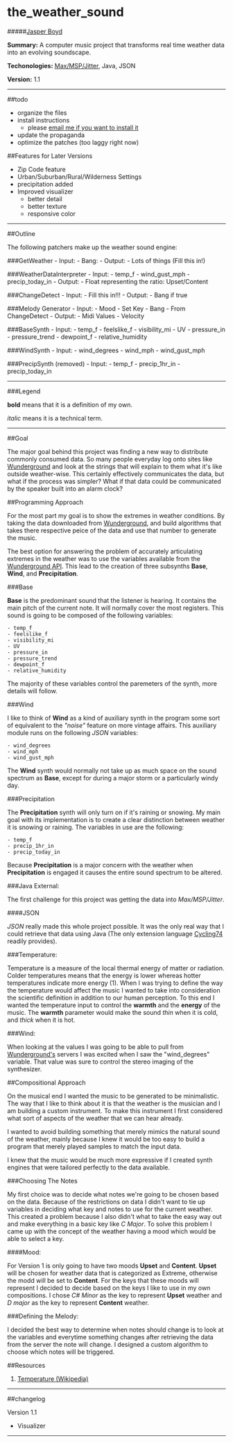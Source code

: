 the_weather_sound
=================

#####[Jasper Boyd](jasperboyd.com)

__Summary:__ A computer music project that transforms real time weather data into an evolving soundscape. 

__Techonologies:__ [Max/MSP/Jitter](http://cycling74.com/), Java, JSON

__Version:__ 1.1

---

##todo 
- organize the files
- install instructions
    - please [email me if you want to install it](jasperboyd@lavabit.com)
- update the propaganda
- optimize the patches (too laggy right now)

	
##Features for Later Versions
- Zip Code feature
- Urban/Suburban/Rural/Wilderness Settings
- precipitation added
- Improved visualizer 
    - better detail 
    - better texture
    - responsive color
    
--- 

##Outline

The following patchers make up the weather sound engine: 

###GetWeather
    - Input:
        - Bang: 
    - Output: 
        - Lots of things (Fill this in!)

###WeatherDataInterpreter
	- Input: 
	    - temp_f
	    - wind_gust_mph
	    - precip_today_in 
	- Output: 
	    - Float representing the ratio: Upset/Content
	    
###ChangeDetect
    - Input: 
        - Fill this in!!!
    - Output: 
        - Bang if true
	    
###Melody Generator
    - Input: 
        - Mood
            - Set Key
        - Bang
            - From ChangeDetect
    - Output: 
        - Midi Values
        - Velocity

###BaseSynth
    - Input: 
		- temp_f
		- feelslike_f
		- visibility_mi
		- UV
		- pressure_in
		- pressure_trend
	    - dewpoint_f
		- relative_humidity
	
###WindSynth
	 - Input: 
	    - wind_degrees
		- wind_mph
		- wind_gust_mph 
	
###PrecipSynth (removed)
    - Input: 
		- temp_f
		- precip_1hr_in
		- precip_today_in
		


---

###Legend

__bold__ means that it is a definition of my own. 

*italic*  means it is a technical term.

---

##Goal

The major goal behind this project was finding a new way to distribute commonly consumed data. So many people everyday log onto sites like [Wunderground](http://www.wunderground.com) and look at the strings that will explain to them what it's like outside weather-wise. This certainly effectively communicates the data, but what if the process was simpler? What if that data could be communicated by the speaker built into an alarm clock?

##Programming Approach

For the most part my goal is to show the extremes in weather conditions. By taking the data downloaded from [Wunderground](http://www.wunderground.com), and build algorithms that takes there respective peice of the data and use that number to generate the music. 

The best option for answering the problem of accurately articulating extremes in the weather was to use the variables available from the [Wunderground API](http://www.wunderground.com). This lead to the creation of three subsynths __Base__, __Wind__, and __Precipitation__. 

###Base

__Base__ is the predominant sound that the listener is hearing. It contains the main pitch of the current note. It will normally cover the most registers. This sound is going to be composed of the following variables:

	- temp_f
	- feelslike_f
	- visibility_mi
	- UV
	- pressure_in
	- pressure_trend
	- dewpoint_f
	- relative_humidity
	
The majority of these variables control the paremeters of the synth, more details will follow.

###Wind

I like to think of __Wind__ as a kind of auxiliary synth in the program some sort of equivalent to the *"noise"* feature on more vintage affairs. This auxiliary module runs on the following   *JSON* variables:

	- wind_degrees
	- wind_mph
	- wind_gust_mph 
	
The __Wind__ synth would normally not take up as much space on the sound spectrum as __Base__, except for during a major storm or a particularly windy day. 

###Precipitation

The __Precipitation__ synth will only turn on if it's raining or snowing. My main goal with its implementation is to create a clear distinction between weather it is snowing or raining. The variables in use are the following: 

	- temp_f
	- precip_1hr_in
	- precip_today_in
	
Because __Precipitation__ is a major concern with the weather when __Precipitation__ is engaged it causes the entire sound spectrum to be altered.

###Java External:

The first challenge for this project was getting the data into *Max/MSP/Jitter*.

####JSON

*JSON* really made this whole project possible. It was the only real way that I could retrieve that data using Java (The only extension language [Cycling74](http://www.cycling74.com) readily provides).

###Temperature: 

Temperature is a measure of the local thermal energy of matter or radiation. Colder temperatures means that the energy is lower whereas hotter temperatures indicate more energy (1). When I was trying to define the way the temperature would affect the music I wanted to take into consideration the scientific definition in addition to our human perception. To this end I wanted the temperature input to control the __warmth__ and the __energy__ of the music. The __warmth__ parameter would make the sound *thin* when it is cold, and *thick* when it is hot.

###Wind: 

When looking at the values I was going to be able to pull from [Wunderground's](http://www.wunderground.com) servers I was excited when I saw the "wind_degrees" variable. That value was sure to control the stereo imaging of the synthesizer. 

##Compositional Approach

On the musical end I wanted the music to be generated to be minimalistic. The way that I like to think about it is that the weather is the musician and I am building a custom instrument. To make this instrument I first considered what sort of aspects of the weather that we can hear already. 

I wanted to avoid building something that merely mimics the natural sound of the weather, mainly because I knew it would be too easy to build a program that merely played samples to match the input data. 

I knew that the music would be much more expressive if I created synth engines that were tailored perfectly to the data available.  

###Choosing The Notes

My first choice was to decide what notes we're going to be chosen based on the data. Because of the restrictions on data I didn't want to tie up variables in deciding what key and notes to use for the current weather. This created a problem because I also didn't what to take the easy way out and make everything in a basic key like *C Major*. To solve this problem I came up with the concept of the weather having a mood which would be able to select a key.

####Mood: 

For Version 1 is only going to have two moods __Upset__ and __Content__. __Upset__ will be chosen for weather data that is categorized as Extreme, otherwise the modd will be set to __Content__. For the keys that these moods will represent I decided to decide based on the keys I like to use in my own compositions. I chose *C# Minor* as the key to represent __Upset__ weather and *D major* as the key to represent __Content__ weather. 

###Defining the Melody: 

I decided the best way to determine when notes should change is to look at the variables and everytime something changes after retrieving the data from the server the note will change. I designed a custom algorithm to choose which notes will be triggered.



##Resources

1. [Temperature (Wikipedia)](http://en.wikipedia.org/wiki/Temperature)

---

##changelog

Version 1.1

- Visualizer

---



